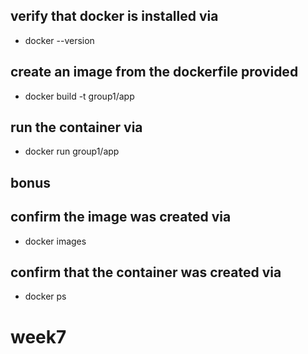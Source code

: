 ## verify that docker is installed via
* docker --version
## create an image from the dockerfile provided
* docker build -t group1/app
## run the container via
* docker run group1/app

## bonus
## confirm the image was created via
* docker images

## confirm that the container was created via
* docker ps
# week7

